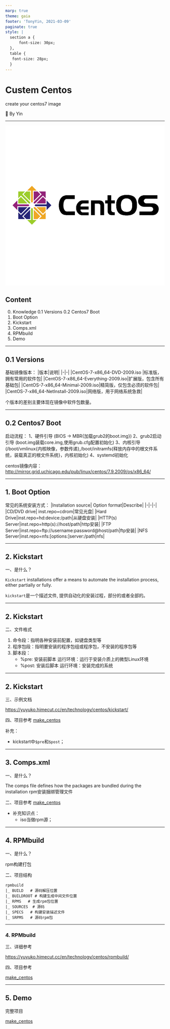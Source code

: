 ```yaml
---
marp: true
theme: gaia
footer: 'TonyYin, 2021-03-09'
paginate: true
style: |
  section a {
      font-size: 30px;
  },
  table {
   font-size: 28px;
  }
---
```

<!--
_class: lead gaia
_paginate: false
-->

# Custem Centos

create your centos7 image

:dog: By Yin

---
<!-- backgroundColor: white -->
![bg right w:15cm contrast](images/centos.png)

## Content

0. Knowledge
   0.1 Versions
   0.2 Centos7 Boot
1. Boot Option
2. Kickstart
3. Comps.xml
4. RPMbuild
5. Demo

---
## 0.1 Versions

基础镜像版本：
|版本|说明|
|-|-|
|CentOS-7-x86_64-DVD-2009.iso    |标准版，拥有常用的软件包|
|CentOS-7-x86_64-Everything-2009.iso|扩展版，包含所有基础包|
|CentOS-7-x86_64-Minimal-2009.iso|精简版，仅包含必须的软件包|
|CentOS-7-x86_64-NetInstall-2009.iso|网络版，用于网络系统急救|

个版本的差别主要体现在镜像中软件包数量。

---
##  0.2 Centos7 Boot

启动流程：
1、硬件引导 (BIOS -> MBR{加载grub2的boot.img})
2、grub2启动引导 (boot.img装载core.img,使用grub.cfg配置初始化)
3、内核引导(/boot/vmlinux{内核映像，参数传递},/boot/initramfs{释放内存中的根文件系统，装载真正的根文件系统}，内核初始化)
4、systemd初始化

centos镜像内容： http://mirror.grid.uchicago.edu/pub/linux/centos/7.9.2009/os/x86_64/

---
## 1. Boot Option

常见的系统安装方式：
|Installation source| Option format|Describe|
|-|-|-|
|CD/DVD drive| inst.repo=cdrom|常见光盘|
|Hard Drive|inst.repo=hd:device:/path|从硬盘安装|
|HTTP(s) Server|inst.repo=http(s)://host/path|http安装|
|FTP Server|inst.repo=ftp://username:password@host/path|ftp安装|
|NFS Server|inst.repo=nfs:[options:]server:/path|nfs|

---
## 2. Kickstart

一、是什么？

`Kickstart` installations offer a means to automate the installation process, either partially or fully.

`kickstart`是一个描述文件, 提供自动化的安装过程，部分的或者全部的。



---
## 2. Kickstart

二、文件格式

1. 命令段：指明各种安装前配置，如键盘类型等
2. 程序包段：指明要安装的程序包组或程序包，不安装的程序包等
3. 脚本段：
    + %pre: 安装前脚本
    运行环境：运行于安装介质上的微型Linux环境
    + %post: 安装后脚本
    运行环境：安装完成的系统

---
## 2. Kickstart

三、示例文档

https://yuyuko.himecut.cc/en/technology/centos/kickstart/

四、项目参考
 [make_centos](http://yuyuko.himecut.cc)

补充：
- kickstart中`$pre`和`$post`；

---
## 3. Comps.xml
 
一、是什么？

The comps file defines how the packages are bundled during the installation
rpm安装捆绑管理文件

二、项目参考
 [make_centos](http://yuyuko.himecut.cc)
- 补充知识点：
  + iso当做rpm源；

---
## 4. RPMbuild

一、是什么？

rpm构建打包

二、项目结构
```shell
rpmbuild
|_ BUILD   # 源码解压位置
|_ BUILDROOT # 构建生成中间文件位置
|_ RPMS   # 生成rpm包位置
|_ SOURCES  # 源码
|_ SPECS   # 构建安装描述文件
|_ SRPMS   # 源码rpm包
```

---
### 4. RPMbuild

三、详细参考

https://yuyuko.himecut.cc/en/technology/centos/rpmbuild/

四、项目参考

 [make_centos](http://yuyuko.himecut.cc)


---
## 5. Demo

完整项目

 [make_centos](http://yuyuko.himecut.cc)
